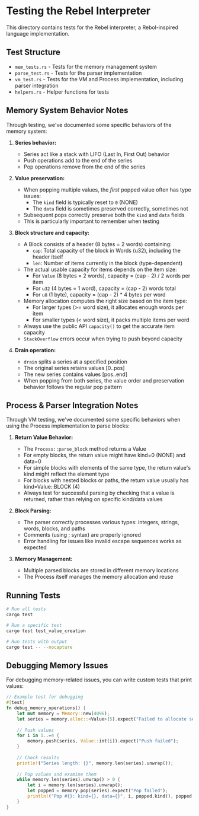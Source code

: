 # Testing the Rebel Interpreter

This directory contains tests for the Rebel interpreter, a Rebol-inspired language implementation.

## Test Structure

- `mem_tests.rs` - Tests for the memory management system
- `parse_test.rs` - Tests for the parser implementation
- `vm_test.rs` - Tests for the VM and Process implementation, including parser integration
- `helpers.rs` - Helper functions for tests

## Memory System Behavior Notes

Through testing, we've documented some specific behaviors of the memory system:

1. **Series behavior:**
   - Series act like a stack with LIFO (Last In, First Out) behavior
   - Push operations add to the end of the series
   - Pop operations remove from the end of the series

2. **Value preservation:**
   - When popping multiple values, the *first* popped value often has type issues:
     - The `kind` field is typically reset to `0` (NONE)
     - The `data` field is sometimes preserved correctly, sometimes not
   - Subsequent pops correctly preserve both the `kind` and `data` fields
   - This is particularly important to remember when testing

3. **Block structure and capacity:**
   - A Block consists of a header (8 bytes = 2 words) containing:
     - `cap`: Total capacity of the block in Words (u32), including the header itself
     - `len`: Number of items currently in the block (type-dependent)
   - The actual usable capacity for items depends on the item size:
     - For `Value` (8 bytes = 2 words), capacity = (cap - 2) / 2 words per item
     - For `u32` (4 bytes = 1 word), capacity = (cap - 2) words total
     - For `u8` (1 byte), capacity = (cap - 2) * 4 bytes per word
   - Memory allocation computes the right size based on the item type:
     - For larger types (>= word size), it allocates enough words per item
     - For smaller types (< word size), it packs multiple items per word
   - Always use the public API `capacity()` to get the accurate item capacity
   - `StackOverflow` errors occur when trying to push beyond capacity

4. **Drain operation:**
   - `drain` splits a series at a specified position
   - The original series retains values [0..pos]
   - The new series contains values [pos..end]
   - When popping from both series, the value order and preservation behavior follows the regular pop pattern

## Process & Parser Integration Notes

Through VM testing, we've documented some specific behaviors when using the Process implementation to parse blocks:

1. **Return Value Behavior:**
   - The `Process::parse_block` method returns a Value
   - For empty blocks, the return value might have kind=0 (NONE) and data=0
   - For simple blocks with elements of the same type, the return value's kind might reflect the element type
   - For blocks with nested blocks or paths, the return value usually has kind=Value::BLOCK (4)
   - Always test for successful parsing by checking that a value is returned, rather than relying on specific kind/data values

2. **Block Parsing:**
   - The parser correctly processes various types: integers, strings, words, blocks, and paths
   - Comments (using ; syntax) are properly ignored
   - Error handling for issues like invalid escape sequences works as expected

3. **Memory Management:**
   - Multiple parsed blocks are stored in different memory locations
   - The Process itself manages the memory allocation and reuse

## Running Tests

```bash
# Run all tests
cargo test

# Run a specific test
cargo test test_value_creation

# Run tests with output
cargo test -- --nocapture
```

## Debugging Memory Issues

For debugging memory-related issues, you can write custom tests that print values:

```rust
// Example test for debugging
#[test]
fn debug_memory_operations() {
    let mut memory = Memory::new(4096);
    let series = memory.alloc::<Value>(5).expect("Failed to allocate series");
    
    // Push values
    for i in 1..=4 {
        memory.push(series, Value::int(i)).expect("Push failed");
    }
    
    // Check results
    println!("Series length: {}", memory.len(series).unwrap());
    
    // Pop values and examine them
    while memory.len(series).unwrap() > 0 {
        let i = memory.len(series).unwrap();
        let popped = memory.pop(series).expect("Pop failed");
        println!("Pop #{}: kind={}, data={}", i, popped.kind(), popped.data());
    }
}
```